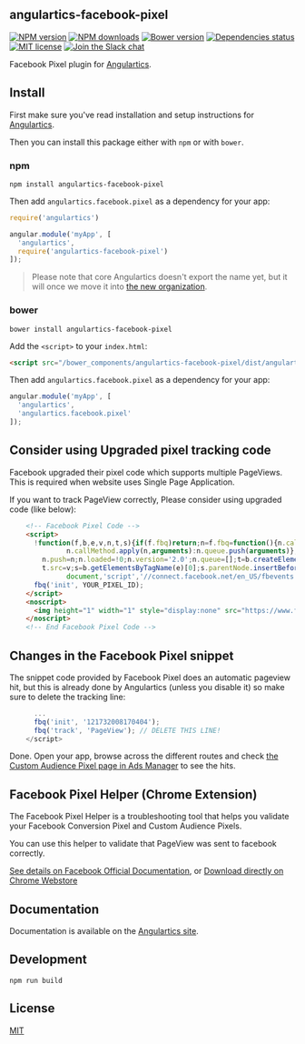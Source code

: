 ## angulartics-facebook-pixel

[![NPM version][npm-image]][npm-url] [![NPM downloads][npm-downloads-image]][npm-downloads-url] [![Bower version][bower-image]][bower-url] [![Dependencies status][dep-status-image]][dep-status-url] [![MIT license][license-image]][license-url] [![Join the Slack chat][slack-image]][slack-url]

Facebook Pixel plugin for [Angulartics](http://github.com/luisfarzati/angulartics).

## Install

First make sure you've read installation and setup instructions for [Angulartics](https://github.com/luisfarzati/angulartics#install).

Then you can install this package either with `npm` or with `bower`.

### npm

```shell
npm install angulartics-facebook-pixel
```

Then add `angulartics.facebook.pixel` as a dependency for your app:

```javascript
require('angulartics')

angular.module('myApp', [
  'angulartics', 
  require('angulartics-facebook-pixel')
]);
```

> Please note that core Angulartics doesn't export the name yet, but it will once we move it into [the new organization](http://github.com/angulartics).

### bower

```shell
bower install angulartics-facebook-pixel
```

Add the `<script>` to your `index.html`:

```html
<script src="/bower_components/angulartics-facebook-pixel/dist/angulartics-facebook-pixel.min.js"></script>
```

Then add `angulartics.facebook.pixel` as a dependency for your app:

```javascript
angular.module('myApp', [
  'angulartics', 
  'angulartics.facebook.pixel'
]);
```

## Consider using Upgraded pixel tracking code

Facebook upgraded their pixel code which supports multiple PageViews.
This is required when website uses Single Page Application.

If you want to track PageView correctly, Please consider using upgraded code (like below):

```html
    <!-- Facebook Pixel Code -->
    <script>
      !function(f,b,e,v,n,t,s){if(f.fbq)return;n=f.fbq=function(){n.callMethod?
              n.callMethod.apply(n,arguments):n.queue.push(arguments)};if(!f._fbq)f._fbq=n;
        n.push=n;n.loaded=!0;n.version='2.0';n.queue=[];t=b.createElement(e);t.async=!0;
        t.src=v;s=b.getElementsByTagName(e)[0];s.parentNode.insertBefore(t,s)}(window,
              document,'script','//connect.facebook.net/en_US/fbevents.js');
      fbq('init', YOUR_PIXEL_ID);
    </script>
    <noscript>
      <img height="1" width="1" style="display:none" src="https://www.facebook.com/tr?id=YOUR_PIXEL_ID&ev=PageView&noscript=1">
    </noscript>
    <!-- End Facebook Pixel Code -->
```

## Changes in the Facebook Pixel snippet

The snippet code provided by Facebook Pixel does an automatic pageview hit, but this is already done by Angulartics (unless you disable it) so make sure to delete the tracking line:

```js
      ...
      fbq('init', '121732008170404');
      fbq('track', 'PageView'); // DELETE THIS LINE!
    </script>
```

Done. Open your app, browse across the different routes and check [the Custom Audience Pixel page in Ads Manager](https://www.facebook.com/ads/manager/data_sources/pixels/) to see the hits.

## Facebook Pixel Helper (Chrome Extension)

The Facebook Pixel Helper is a troubleshooting tool that helps you validate your Facebook Conversion Pixel and Custom Audience Pixels.

You can use this helper to validate that PageView was sent to facebook correctly.

[See details on Facebook Official Documentation](https://developers.facebook.com/docs/ads-for-websites/pixel-troubleshooting), or [Download directly on Chrome Webstore](https://chrome.google.com/webstore/detail/fb-pixel-helper/fdgfkebogiimcoedlicjlajpkdmockpc)

## Documentation

Documentation is available on the [Angulartics site](http://luisfarzati.github.io/angulartics).

## Development

```shell
npm run build
```

## License

[MIT](LICENSE)

[npm-image]: https://img.shields.io/npm/v/angulartics-facebook-pixel.svg
[npm-url]: https://npmjs.org/package/angulartics-facebook-pixel
[npm-downloads-image]: https://img.shields.io/npm/dm/angulartics-facebook-pixel.svg
[npm-downloads-url]: https://npmjs.org/package/angulartics-facebook-pixel
[bower-image]: https://img.shields.io/bower/v/angulartics-facebook-pixel.svg
[bower-url]: http://bower.io/search/?q=angulartics-facebook-pixel
[dep-status-image]: https://img.shields.io/david/mooyoul/angulartics-facebook-pixel.svg
[dep-status-url]: https://david-dm.org/mooyoul/angulartics-facebook-pixel
[license-image]: http://img.shields.io/badge/license-MIT-blue.svg
[license-url]: LICENSE
[slack-image]: https://angulartics.herokuapp.com/badge.svg
[slack-url]: https://angulartics.herokuapp.com